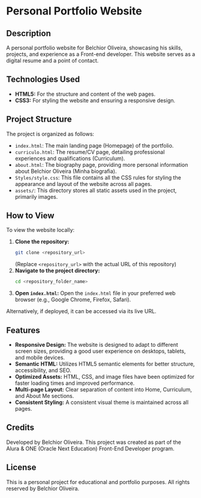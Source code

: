 # Personal Portfolio Website

## Description
A personal portfolio website for Belchior Oliveira, showcasing his skills, projects, and experience as a Front-end developer. This website serves as a digital resume and a point of contact.

## Technologies Used
*   **HTML5:** For the structure and content of the web pages.
*   **CSS3:** For styling the website and ensuring a responsive design.

## Project Structure
The project is organized as follows:

*   `index.html`: The main landing page (Homepage) of the portfolio.
*   `curriculo.html`: The resume/CV page, detailing professional experiences and qualifications (Curriculum).
*   `about.html`: The biography page, providing more personal information about Belchior Oliveira (Minha biografia).
*   `Styles/style.css`: This file contains all the CSS rules for styling the appearance and layout of the website across all pages.
*   `assets/`: This directory stores all static assets used in the project, primarily images.

## How to View
To view the website locally:
1.  **Clone the repository:**
    ```bash
    git clone <repository_url>
    ```
    (Replace `<repository_url>` with the actual URL of this repository)
2.  **Navigate to the project directory:**
    ```bash
    cd <repository_folder_name>
    ```
3.  **Open `index.html`:**
    Open the `index.html` file in your preferred web browser (e.g., Google Chrome, Firefox, Safari).

Alternatively, if deployed, it can be accessed via its live URL.

## Features
*   **Responsive Design:** The website is designed to adapt to different screen sizes, providing a good user experience on desktops, tablets, and mobile devices.
*   **Semantic HTML:** Utilizes HTML5 semantic elements for better structure, accessibility, and SEO.
*   **Optimized Assets:** HTML, CSS, and image files have been optimized for faster loading times and improved performance.
*   **Multi-page Layout:** Clear separation of content into Home, Curriculum, and About Me sections.
*   **Consistent Styling:** A consistent visual theme is maintained across all pages.

## Credits
Developed by Belchior Oliveira.
This project was created as part of the Alura & ONE (Oracle Next Education) Front-End Developer program.

## License
This is a personal project for educational and portfolio purposes. All rights reserved by Belchior Oliveira.

